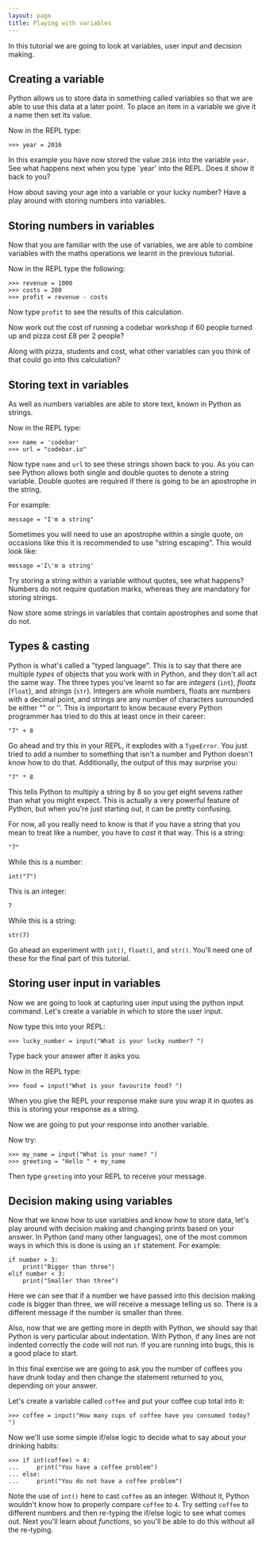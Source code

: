 ```yaml
---
layout: page
title: Playing with variables
---
```


In this tutorial we are going to look at variables, user input and decision
making.

## Creating a variable

Python allows us to store data in something called variables so that we are
able to use this data at a later point. To place an item in a variable we give
it a name then set its value. 

Now in the REPL type:

	>>> year = 2016

In this example you have now stored the value `2016` into the variable `year`.
See what happens next when you type `year' into the REPL. Does it show it back
to you?

How about saving your age into a variable or your lucky number? Have a play
around with storing numbers into variables.

## Storing numbers in variables

Now that you are familiar with the use of variables, we are able to combine
variables with the maths operations we learnt in the previous tutorial.

Now in the REPL type the following:

	>>> revenue = 1000
	>>> costs = 200
	>>> profit = revenue - costs

Now type `profit` to see the results of this calculation. 

Now work out the cost of running a codebar workshop if 60 people turned up and
pizza cost £8 per 2 people?

Along with pizza, students and cost, what other variables can you think of that
could go into this calculation?

## Storing text in variables

As well as numbers variables are able to store text, known in Python as
strings. 

Now in the REPL type:

	>>> name = 'codebar'
	>>> url = "codebar.io"

Now type `name` and `url` to see these strings shown back to you. As you can
see Python allows both single and double quotes to denote a string variable.
Double quotes are required if there is going to be an apostrophe in the string.

For example:

	message = "I'm a string"

Sometimes you will need to use an apostrophe within a single quote, on
occasions like this it is recommended to use "string escaping". This would look
like:

	message ='I\'m a string'

Try storing a string within a variable without quotes, see what happens?
Numbers do not require quotation marks, whereas they are mandatory for storing
strings.

Now store some strings in variables that contain apostrophes and some that do
not.

## Types & casting

Python is what's called a "typed language".  This is to say that there are
multiple *types* of objects that you work with in Python, and they don't all
act the same way.  The three types you've learnt so far are *integers* (`int`),
*floats* (`float`), and *strings* (`str`). Integers are whole numbers, floats 
are numbers with a decimal point, and strings are any number of characters 
surrounded be either "" or ''. This is important to know because every Python 
programmer has tried to do this at least once in their career:

    "7" + 8

Go ahead and try this in your REPL, it explodes with a `TypeError`.  You just
tried to add a number to something that isn't a number and Python doesn't know
how to do that.  Additionally, the output of this may surprise you:

    "7" * 8

This tells Python to multiply a string by 8 so you get eight sevens rather than
what you might expect.  This is actually a very powerful feature of Python, but
when you're just starting out, it can be pretty confusing.

For now, all you really need to know is that if you have a string that you mean
to treat like a number, you have to *cast* it that way.  This is a string:

    "7"

While this is a number:

    int("7")

This is an integer:

    7

While this is a string:

    str(7)

Go ahead an experiment with `int()`, `float()`, and `str()`.  You'll need one
of these for the final part of this tutorial.

## Storing user input in variables

Now we are going to look at capturing user input using the python input
command. Let's create a variable in which to store the user input. 

Now type this into your REPL: 

	>>> lucky_number = input("What is your lucky number? ")

Type back your answer after it asks you.

Now in the REPL type:

	>>> food = input("What is your favourite food? ")

When you give the REPL your response make sure you wrap it in quotes as this is
storing your response as a string.

Now we are going to put your response into another variable.

Now try:

	>>> my_name = input("What is your name? ")
	>>> greeting = "Hello " + my_name

Then type `greeting` into your REPL to receive your message. 

## Decision making using variables

Now that we know how to use variables and know how to store data, let's play
around with decision making and changing prints based on your answer. In Python
(and many other languages), one of the most common ways in which this is done
is using an `if` statement. For example:

    if number > 3:
        print("Bigger than three")
	elif number < 3:
        print("Smaller than three")

Here we can see that if a number we have passed into this decision making code
is bigger than three, we will receive a message telling us so. There is a
different message if the number is smaller than three.

Also, now that we are getting more in depth with Python, we should say that
Python is very particular about indentation. With Python, if any lines are not
indented correctly the code will not run. If you are running into bugs, this
is a good place to start.

In this final exercise we are going to ask you the number of coffees you have
drunk today and then change the statement returned to you, depending on your
answer.

Let's create a variable called `coffee` and put your coffee cup total into it:

    >>> coffee = input("How many cups of coffee have you consumed today? ")

Now we'll use some simple if/else logic to decide what to say about your
drinking habits: 

    >>> if int(coffee) > 4:
    ...     print("You have a coffee problem")
    ... else:
    ...     print("You do not have a coffee problem")

Note the use of `int()` here to cast `coffee` as an integer.  Without it,
Python wouldn't know how to properly compare `coffee` to `4`.  Try setting
`coffee` to different numbers and then re-typing the if/else logic to see what
comes out.  Next you'll learn about *functions*, so you'll be able to do this
without all the re-typing.
